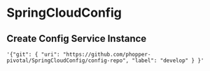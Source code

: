 # SpringCloudConfig

## Create Config Service Instance

```
'{"git": { "uri": "https://github.com/phopper-pivotal/SpringCloudConfig/config-repo", "label": "develop" } }'
```
